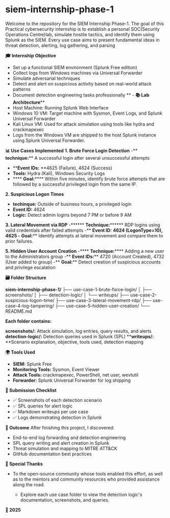 # siem-internship-phase-1
Welcome to the repository for the SIEM Internship Phase-1.
The goal of this Practical cybersecurity internship is to establish a personal SOC(Security Operations Centre)lab, simulate hostile tactics, and identify them using Splunk as the SIEM. Every use case aims to present fundamental ideas in threat detection, alerting, log gathering, and parsing


**🎓 Internship Objective**
- Set up a functional SIEM environment (Splunk Free edition)
- Collect logs from Windows machines via Universal Forwarder
- Simulate adversarial techniques
- Detect and alert on suspicious activity based on real-world attack patterns
- Document detection engineering tasks professionally
** - **📚 Lab Architecture****
- Host Machine: Running Splunk Web Interface
- Windows 10 VM: Target machine with Sysmon, Event Logs, and Splunk Universal Forwarder
- Kali Linux VM: Used for attack simulation using tools like hydra and crackmapexec
- Logs from the Windows VM are shipped to the host Splunk instance using Splunk Universal Forwarder.


**📊 Use Cases Implemented**
**1. Brute Force Login Detection**
 -** **technique:**** A successful login after several unsuccessful attempts
 - ****Event IDs:** **4625 (Failure), 4624 (Success)
 - **Tools:** Hydra (Kali), Windows Security Logs
 -  **** **Goal:****** Within five minutes, identify brute force attempts that are followed by a successful privileged login from the same IP.


**2. Suspicious Logon Times**
- **techinque:** Outside of business hours, a privileged login
- **Event ID:** 4624
- **Logic:** Detect admin logins beyond 7 PM or before 9 AM


**3. Lateral Movement via RDP**
-****** **Technique:******** RDP logins using valid credentials after failed attempts
-** **Event ID:** **4624 (LogonType=10), 4625
-** **Goal:**** Identify attempts at lateral movement and compare them to prior failures.


**5. Hidden User Account Creation**
-**** **Technique:****** Adding a new user to the Administrators group
-** **Event IDs:**** 4720 (Account Created), 4732 (User added to group)
-** **Goal:**** Detect creation of suspicious accounts and privilege escalation


**🗃️ Folder Structure**

**siem-internship-phase-1/**
├── use-case-1-brute-force-login/
│   ├── screenshots/
│   ├── detection-logic/
│   └── writeups/
├── use-case-2-suspicious-logon-time/
├── use-case-3-lateral-movement-rdp/
├── use-case-4-log-tampering/
├── use-case-5-hidden-user-creation/
└── README.md

**Each folder contains:**

**screenshots/:** Attack simulation, log entries, query results, and alerts
**detection-logic/:** Detection queries used in Splunk (SPL)
****writeups/:** **Scenario explanation, objective, tools used, detection mapping


**🌍 Tools Used**
- **SIEM:** Splunk Free
- **Monitoring Tools:** Sysmon, Event Viewer
- **Attack Tools:** crackmapexec, PowerShell, net user, wevtutil
- **Forwarder:** Splunk Universal Forwarder for log shipping


**📄 Submission Checklist**
- ✅   Screenshots of each detection scenario
- ✅   SPL queries for alert logic
- ✅   Markdown writeups per use case
- ✅  Logs demonstrating detection in Splunk


**🚀 Outcome**
After finishing this project, I discovered:
- End-to-end log forwarding and detection engineering
- SPL query writing and alert creation in Splunk
- Threat simulation and mapping to MITRE ATT&CK
- GitHub documentation best practices


**🌟 Special Thanks**
- To the open-source community whose tools enabled this effort, as well as to the mentors and community resources who provided assistance along the road.

  - Explore each use case folder to view the detection logic's documentation, screenshots, and queries.
 

**📆 2025**










